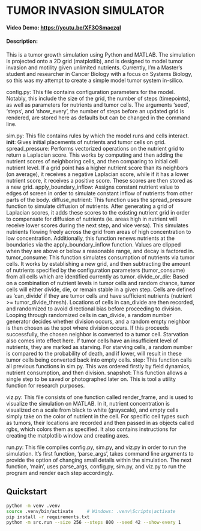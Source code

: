 # TUMOR INVASION SIMULATOR
#### Video Demo: <https://youtu.be/XF3OSmaczqI>
#### Description: 
This is a tumor growth simulation using Python and MATLAB. The simulation is projected onto a 2D grid (matplotlib), and is designed to model tumor invasion and motility given unlimited nutrients. Currently, I’m a Master’s student and researcher in Cancer Biology with a focus on Systems Biology, so this was my attempt to create a simple model tumor system in-silico. 

config.py: This file contains configuration parameters for the model. Notably, this include the size of the grid, the number of steps (timepoints), as well as parameters for nutrients and tumor cells. The arguments ‘seed’, ‘steps’, and ‘show_every’, the number of steps before an updated grid is rendered, are stored here as defaults but can be changed in the command line.

sim.py: This file contains rules by which the model runs and cells interact. 
__init__: Gives initial placements of nutrients and tumor cells on grid.
spread_pressure: Performs vectorized operations on the nutrient grid to return a Laplacian score.  This works by computing and then adding the nutrient scores of neighboring cells, and then comparing to initial cell nutrient level. If a grid point has a higher nutrient score than its neighbors (on average), it receives a negative Laplacian score, while if it has a lower nutrient score, it receives a positive score. These scores are then stored as a new grid.
apply_boundary_inflow: Assigns constant nutrient value to edges of screen in order to simulate constant inflow of nutrients from other parts of the body.
diffuse_nutrient: This function uses the spread_pressure function to simulate diffusion of nutrients. After generating a grid of Laplacian scores, it adds these scores to the existing nutrient grid in order to compensate for diffusion of nutrients (ie. areas high in nutrient will receive lower scores during the next step, and vice versa). This simulates nutrients flowing freely across the grid from areas of high concentration to low concentration. Additionally, this function renews nutrients at the boundaries via the apply_boundary_inflow function. Values are clipped when they are above or below a reasonable range, and decay is factored in.
tumor_consume: This function simulates consumption of nutrients via tumor cells. It works by establishing a new grid, and then subtracting the amount of nutrients specified by the configuration parameters (tumor_consume) from all cells which are identified currently as tumor.
divide_or_die: Based on a combination of nutrient levels in tumor cells and random chance, tumor cells will either divide, die, or remain stable in a given step. Cells are defined as ‘can_divide’ if they are tumor cells and have sufficient nutrients (nutrient >= tumor_divide_thresh). Locations of cells in can_divide are then recorded, and randomized to avoid directional bias before proceeding to division. Looping through randomized cells in can_divide, a random number generator decides whether division occurs, and a random empty neighbor is then chosen as the spot where division occurs. If this proceeds successfully, the chosen neighbor is converted to a tumor cell. Starvation also comes into effect here. If tumor cells have an insufficient level of nutrients, they are marked as starving. For starving cells, a random number is compared to the probability of death, and if lower, will result in these tumor cells being converted back into empty cells.
step: This function calls all previous functions in sim.py. This was ordered firstly by field dynamics, nutrient consumption, and then division.
snapshot: This function allows a single step to be saved or photographed later on. This is tool a utility function for research purposes.

viz.py: This file consists of one function called render_frame, and is used to visualize the simulation on MATLAB. In it, nutrient concentration is visualized on a scale from black to white (grayscale), and empty cells simply take on the color of nutrient in the cell. For specific cell types such as tumors, their locations are recorded and then passed in as objects called rgbs, which colors them as specified. It also contains instructions for creating the matplotlib window and creating axes.

run.py: This file compiles config.py, sim.py, and viz.py in order to run the simulation. It’s first function, ‘parse_args’, takes command line arguments to provide the option of changing small details within the simulation. The next function, ‘main’, uses parse_args, config.py, sim.py, and viz.py to run the program and render each step accordingly.


## Quickstart
```bash
python -m venv .venv
source .venv/bin/activate     # Windows: .venv\Scripts\activate
pip install -r requirements.txt
python -m src.run --size 256 --steps 800 --seed 42 --show-every 1

